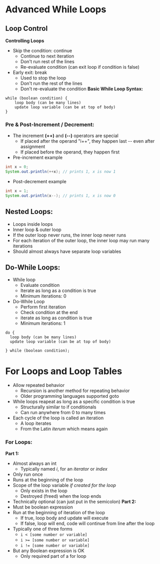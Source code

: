 # Advanced While Loops
## Loop Control
**Controlling Loops**
* Skip the condition: continue
  * Continue to next iteration
  * Don't run rest of the lines
  * Re-evaluate condition (can exit loop if condition is false)
* Early exit: break
  * Used to stop the loop
  * Don't run the rest of the lines
  * Don't re-evaluate the condition
**Basic While Loop Syntax:**
```
while (boolean condition) {
    loop body (can be many lines)
    update loop variable (can be at top of body)
}
```

### Pre & Post-Increment / Decrement:
* The increment **(++)** and **(--)** operators are special
  * If placed after the operand "i++", they happen last -- even after assignment
  * If placed before the operand, they happen first
* Pre-increment example
```java
int x = 0;
System.out.println(++x); // prints 1, x is now 1
```
* Post-decrement example
```java
int x = 1;
System.out.println(x--); // prints 1, x is now 0
```
## Nested Loops:
* Loops inside loops
* Inner loop & outer loop
* If the outer loop never runs, the inner loop never runs
* For each iteration of the outer loop, the inner loop may run many iterations
* Should almost always have separate loop variables

## Do-While Loops:
* While loop
  * Evaluate condition
  * Iterate as long as a condition is true
  * Minimum iterations: 0
* Do-While Loop
  * Perform first iteration
  * Check condition at the end
  * iterate as long as condition is true
  * Minimum iterations: 1
```
do {
  loop body (can be many lines)
  update loop variable (can be at top of body)
  
} while (boolean condition);
```

# For Loops and Loop Tables
* Allow repeated behavior
  * Recursion is another method for repeating behavior
  * Older programming languages supported goto
* While loops reapeat as long as a specific condition is true
  * Structurally similar to if conditionals
  * Can run anywhere from 0 to many times
* Each cycle of the loop is called an iteration
  * A loop iterates
  * From the Latin *iterum* which means again

### For Loops:
**Part 1:**
* Almost always an int
  * Typically named *i*, for an *iterator* or *index*
* Only run once
* Runs at the beginning of the loop
* Scope of the loop variable *if created for the loop*
  * Only exists in the loop
  * Destroyed (freed) when the loop ends
* Technically optional (can just put in the semicolon)
**Part 2:**
* Must be boolean expression
* Run at the beginning of iteration of the loop
  * If true, loop body and update will execute
  * If false, loop will end, code will continue from line after the loop
* Typically one of three forms
  * `i < [some number or variable]`
  * `i >= [some number or variable]`
  * `i != [some number or variable]`
* But any Boolean expression is OK
  * Only required part of a for loop








